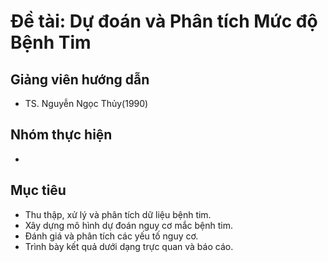# Đề tài: Dự đoán và Phân tích Mức độ Bệnh Tim

## Giảng viên hướng dẫn
- TS. Nguyễn Ngọc Thủy(1990)
## Nhóm thực hiện
- 
## Mục tiêu
- Thu thập, xử lý và phân tích dữ liệu bệnh tim.
- Xây dựng mô hình dự đoán nguy cơ mắc bệnh tim.
- Đánh giá và phân tích các yếu tố nguy cơ.
- Trình bày kết quả dưới dạng trực quan và báo cáo.

